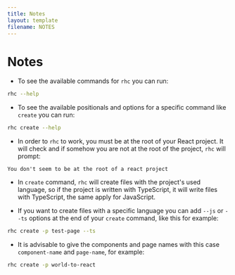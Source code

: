 ```yaml
---
title: Notes
layout: template
filename: NOTES
---
```


# Notes

- To see the available commands for `rhc` you can run:

```sh
rhc --help
```

- To see the available positionals and options for a specific command like `create` you can run:

```sh
rhc create --help
```

- In order to `rhc` to work, you must be at the root of your React project. It will check and if somehow you are not at the root of the project, `rhc` will prompt:

```
You don't seem to be at the root of a react project
```

- In `create` command, `rhc` will create files with the project's used language, so if the project is written with TypeScript, it will write files with TypeScript, the same apply for JavaScript.

- If you want to create files with a specific language you can add `--js` or `--ts` options at the end of your `create` command, like this for example:

```sh
rhc create -p test-page --ts
```

- It is advisable to give the components and page names with this case `component-name` and `page-name`, for example:

```sh
rhc create -p world-to-react
```
